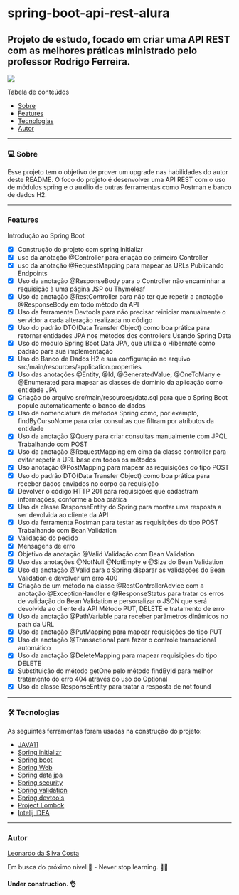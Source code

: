 # spring-boot-api-rest-alura
## Projeto de estudo, focado em criar uma API REST com as melhores práticas ministrado pelo professor Rodrigo Ferreira.
<img src="https://img.shields.io/static/v1?label=Spring&message=Study&color=6DB33F&style=for-the-badge&logo=SpringBoot">


Tabela de conteúdos

<!--ts-->
   * [Sobre](#Sobre)
   * [Features](#Sobre)
   * [Tecnologias](#tecnologias)
   * [Autor](#Sobre)
<!--te-->

---

### 💻 Sobre

Esse projeto tem o objetivo de prover um upgrade nas habilidades do autor deste README.
O foco do projeto é desenvolver uma API REST com o uso de módulos spring e o auxílio de outras ferramentas como Postman e banco de dados H2.

---
### Features

Introdução ao Spring Boot
- [x] Construção do projeto com spring initializr
- [x] uso da anotação @Controller para criação do primeiro Controller
- [x] uso da anotação @RequestMapping para mapear as URLs
Publicando Endpoints
- [x] Uso da anotação @ResponseBody para o Controller não encaminhar a requisição à uma página JSP ou Thymeleaf
- [x] Uso da anotação @RestController para não ter que repetir a anotação @ResponseBody em todo método da API 
- [x] Uso da ferramente Devtools para não precisar reiniciar manualmente o servidor a cada alteração realizada no código 
- [x] Uso do padrão DTO(Data Transfer Object) como boa prática para retornar entidades JPA nos métodos dos controllers 
Usando Spring Data
- [x] Uso do módulo Spring Boot Data JPA, que utiliza o Hibernate como padrão para sua implementação
- [x] Uso do Banco de Dados H2 e sua configuração no arquivo src/main/resources/application.properties
- [X] Uso das anotações @Entity, @Id, @GeneratedValue, @OneToMany e @Enumerated para mapear as classes de domínio da aplicação como entidade JPA
- [x] Criação do arquivo src/main/resources/data.sql para que o Spring Boot popule automaticamente o banco de dados
- [x] Uso de nomenclatura de métodos Spring como, por exemplo, findByCursoNome para criar consultas que filtram por atributos da entidade
- [x] Uso da anotação @Query para criar consultas manualmente com JPQL
Trabalhando com POST
- [x] Uso da anotação @RequestMapping em cima da classe controller para evitar repetir a URL base em todos os métodos
- [x] Uso anotação @PostMapping para mapear as requisições do tipo POST
- [x] Uso do padrão DTO(Data Transfer Object) como boa prática para receber dados enviados no corpo da requisição
- [x] Devolver o código HTTP 201 para requisições que cadastram informações, conforme a boa prática
- [x] Uso da classe ResponseEntity do Spring para montar uma resposta a ser devolvida ao cliente da API
- [x] Uso da ferramenta Postman para testar as requisições do tipo POST
Trabalhando com Bean Validation
- [x] Validação do pedido
- [x] Mensagens de erro
- [x] Objetivo da anotação @Valid
Validação com Bean Validation
- [x] Uso das anotações @NotNull @NotEmpty e @Size do Bean Validation
- [x] Uso da anotação @Valid para o Spring disparar as validações do Bean Validation e devolver um erro 400
- [x] Criação de um método na classe @RestControllerAdvice com a anotação @ExceptionHandler e @ResponseStatus para tratar os erros de validação do Bean Validation e personalizar o JSON que será devolvida ao cliente da API
Método PUT, DELETE e tratamento de erro
- [x] Uso da anotação @PathVariable para receber parâmetros dinâmicos no path da URL
- [x] Uso da anotação @PutMapping para mapear requisições do tipo PUT
- [x] Uso da anotação @Transactional para fazer o controle transacional automático
- [x] Uso da anotação @DeleteMapping para mapear requisições do tipo DELETE
- [x] Substituição do método getOne pelo método findById para melhor tratamento do erro 404 através do uso do Optional
- [x] Uso da classe ResponseEntity para tratar a resposta de not found

---

### 🛠 Tecnologias

As seguintes ferramentas foram usadas na construção do projeto:

- [JAVA11](https://www.oracle.com/br/java/technologies/javase/jdk11-archive-downloads.html)
- [Spring initializr](https://start.spring.io/)
- [Spring boot](https://spring.io/projects/spring-boot)
- [Spring Web](https://docs.spring.io/spring-framework/docs/3.2.x/spring-framework-reference/html/mvc.html)
- [Spring data jpa](https://spring.io/projects/spring-data-jpa)
- [Spring security](https://spring.io/projects/spring-security)
- [Spring validation](https://docs.spring.io/spring-framework/docs/3.2.x/spring-framework-reference/html/validation.html)
- [Spring devtools](https://docs.spring.io/spring-boot/docs/1.5.16.RELEASE/reference/html/using-boot-devtools.html)
- [Project Lombok](https://projectlombok.org/)
- [Intelij IDEA](https://www.jetbrains.com/pt-br/idea/)

---

### Autor
[Leonardo da Silva Costa](https://www.linkedin.com/in/leonardo-da-silva-costa/)

Em busca do próximo nível 🚀 - Never stop learning. 🧑‍🎓


<h4> 
	Under construction. 👌
</h4>

